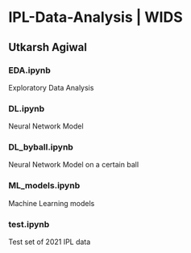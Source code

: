 # IPL-Data-Analysis | WIDS
## Utkarsh Agiwal

### EDA.ipynb 
Exploratory Data Analysis
### DL.ipynb 
Neural Network Model
### DL_byball.ipynb
Neural Network Model on a certain ball
### ML_models.ipynb
Machine Learning models
### test.ipynb
Test set of 2021 IPL data
